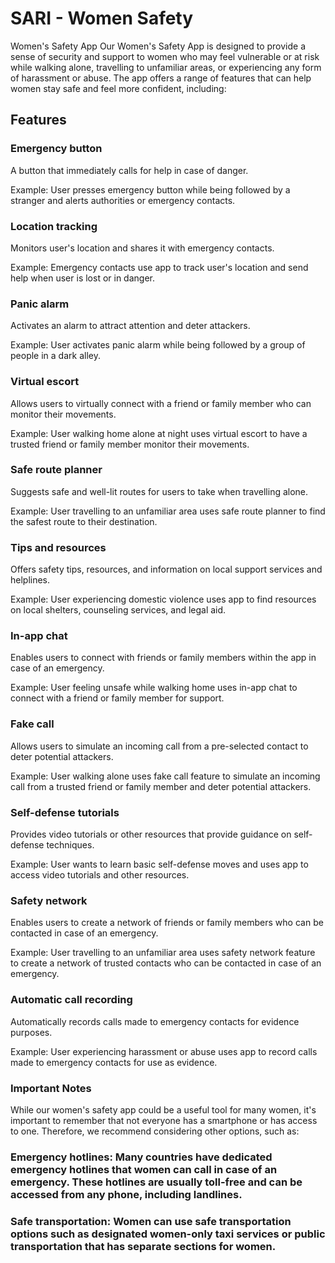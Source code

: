 # SARI - Women Safety

Women's Safety App
Our Women's Safety App is designed to provide a sense of security and support to women who may feel vulnerable or at risk while walking alone, travelling to unfamiliar areas, or experiencing any form of harassment or abuse. The app offers a range of features that can help women stay safe and feel more confident, including:

## Features

### Emergency button
A button that immediately calls for help in case of danger.

Example: User presses emergency button while being followed by a stranger and alerts authorities or emergency contacts.

### Location tracking
Monitors user's location and shares it with emergency contacts.

Example: Emergency contacts use app to track user's location and send help when user is lost or in danger.

### Panic alarm
Activates an alarm to attract attention and deter attackers.

Example: User activates panic alarm while being followed by a group of people in a dark alley.

### Virtual escort
Allows users to virtually connect with a friend or family member who can monitor their movements.

Example: User walking home alone at night uses virtual escort to have a trusted friend or family member monitor their movements.

### Safe route planner
Suggests safe and well-lit routes for users to take when travelling alone.

Example: User travelling to an unfamiliar area uses safe route planner to find the safest route to their destination.

### Tips and resources
Offers safety tips, resources, and information on local support services and helplines.

Example: User experiencing domestic violence uses app to find resources on local shelters, counseling services, and legal aid.

### In-app chat
Enables users to connect with friends or family members within the app in case of an emergency.

Example: User feeling unsafe while walking home uses in-app chat to connect with a friend or family member for support.

### Fake call
Allows users to simulate an incoming call from a pre-selected contact to deter potential attackers.

Example: User walking alone uses fake call feature to simulate an incoming call from a trusted friend or family member and deter potential attackers.

### Self-defense tutorials
Provides video tutorials or other resources that provide guidance on self-defense techniques.

Example: User wants to learn basic self-defense moves and uses app to access video tutorials and other resources.

### Safety network
Enables users to create a network of friends or family members who can be contacted in case of an emergency.

Example: User travelling to an unfamiliar area uses safety network feature to create a network of trusted contacts who can be contacted in case of an emergency.

### Automatic call recording
Automatically records calls made to emergency contacts for evidence purposes.

Example: User experiencing harassment or abuse uses app to record calls made to emergency contacts for use as evidence.

### Important Notes
While our women's safety app could be a useful tool for many women, it's important to remember that not everyone has a smartphone or has access to one. Therefore, we recommend considering other options, such as:

### Emergency hotlines: Many countries have dedicated emergency hotlines that women can call in case of an emergency. These hotlines are usually toll-free and can be accessed from any phone, including landlines.

### Safe transportation: Women can use safe transportation options such as designated women-only taxi services or public transportation that has separate sections for women.
